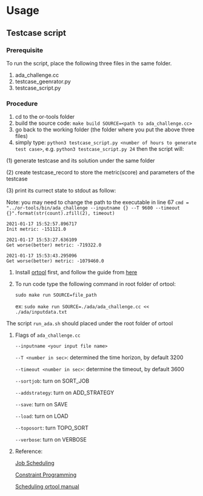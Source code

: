 # Usage 

## Testcase script
### Prerequisite
To run the script, place the following three files in the same folder.
1. ada_challenge.cc
2. testcase_geenrator.py
3. testcase_script.py
### Procedure
1. cd to the or-tools folder
2. build the source code: `make build SOURCE=<path to ada_challenge.cc>`
3. go back to the working folder (the folder where you put the above three files)
4. simply type: `python3 testcase_script.py <number of hours to generate test case>`, e.g. `python3 testcase_script.py 24`
then the script will:

(1) generate testcase and its solution under the same folder

(2) create testcase_record to store the metric(score) and parameters of the testcase

(3) print its currect state to stdout as follow:

Note: you may need to change the path to the executable in line 67 `cmd = "../or-tools/bin/ada_challenge --inputname {} --T 9600 --timeout {}".format(str(count).zfill(2), timeout)`
```
2021-01-17 15:52:57.896717
Init metric: -151121.0

2021-01-17 15:53:27.636109
Get worse(better) metric: -719322.0

2021-01-17 15:53:43.295096
Get worse(better) metric: -1079460.0
```

 1. Install [ortool](https://github.com/google/or-tools) first, and follow the guide from [here](https://developers.google.com/optimization/install/cpp/source_linux) 
 
 1. To run code type the following command in root folder of ortool: 

    `sudo make run SOURCE=file_path`

    ex: `sudo make run SOURCE=./ada/ada_challenge.cc << ./ada/inputdata.txt`

 The script `run_ada.sh` should placed under the root folder of ortool

 1. Flags of `ada_challenge.cc`

    `--inputname <your input file name>`

    `--T <number in sec>`: determined the time horizon, by default 3200

    `--timeout <number in sec>`: determine the timeout, by default 3600

    `--sortjob`: turn on SORT_JOB

    `--addstrategy`: turn on ADD_STRATEGY

    `--save`: turn on SAVE

    `--load`: turn on LOAD

    `--toposort`: turn TOPO_SORT
    
    `--verbose`: turn on VERBOSE

 1. Reference:

    [Job Scheduling](https://developers.google.com/optimization/scheduling/job_shop)

    [Constraint Programming](https://developers.google.com/optimization/reference/sat/cp_model/IntervalVar)

    [Scheduling ortool manual](https://acrogenesis.com/or-tools/documentation/user_manual/manual/ls/scheduling_or_tools.html)
